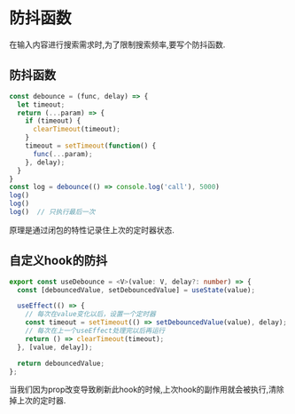 # 防抖函数

在输入内容进行搜索需求时,为了限制搜索频率,要写个防抖函数.

## 防抖函数
```js
const debounce = (func, delay) => {
  let timeout;
  return (...param) => {
    if (timeout) {
      clearTimeout(timeout);
    }
    timeout = setTimeout(function() {
      func(...param);
    }, delay);
  }
}
const log = debounce(() => console.log('call'), 5000)
log()
log()
log()  // 只执行最后一次
```
原理是通过闭包的特性记录住上次的定时器状态.

## 自定义hook的防抖
```ts
export const useDebounce = <V>(value: V, delay?: number) => {
  const [debouncedValue, setDebouncedValue] = useState(value);

  useEffect(() => {
    // 每次在value变化以后，设置一个定时器
    const timeout = setTimeout(() => setDebouncedValue(value), delay);
    // 每次在上一个useEffect处理完以后再运行
    return () => clearTimeout(timeout);
  }, [value, delay]);

  return debouncedValue;
};
```
当我们因为prop改变导致刷新此hook的时候,上次hook的副作用就会被执行,清除掉上次的定时器.

